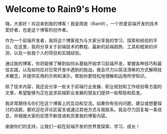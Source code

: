 # Welcome to Rain9's Home

嗨，大家好！欢迎来到我的博客！我是雨夜（Rain9），一个热爱前端开发的技术爱好者，也是这个博客的创作者。

作为一个前端开发者，我将这个博客视为与大家分享我的学习、探索和经验的平台。在这里，我将分享关于前端技术的教程、最新的前端趋势、工具和框架的评测，以及一些我个人的项目和实践经验。

通过我的博客，你将能够了解到如何从基础开始学习前端开发，掌握各种技巧和最佳实践，以及如何应对日常开发中遇到的挑战。我会尽力以简洁清晰的方式解释技术概念，并提供实用的示例和演示，帮助你更轻松地理解和运用所学知识。

除了技术内容，我还会分享一些关于前端行业发展、职业规划和工作经验等方面的文章，希望能够为正在追求前端职业发展的朋友们提供一些帮助和启发。

我非常期待与你们在这个博客上的互动和交流。如果你有任何问题、建议或想要探讨的话题，都欢迎在评论区留言或通过其他方式与我联系。我会尽力回复每一条信息，并根据大家的反馈不断改进和完善我的博客内容。

谢谢你们的支持，让我们一起在前端开发的世界里探索、学习、成长！






